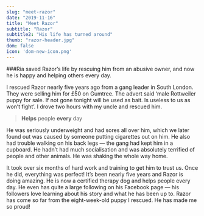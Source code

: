 ```yaml
---
slug: "meet-razor"
date: "2019-11-16"
title: "Meet Razor"
subtitle: "Razor"
subtitle2: "His life has turned around"
thumb: "razor-header.jpg"
dom: false
icon: 'dom-new-icon.png'
---
```


###Ria saved Razor’s life by rescuing him from an abusive owner, and now he is happy and helping others every day. 

I rescued Razor nearly five years ago from a gang leader in South London. They were selling him for £50 on Gumtree. The advert said ‘male Rottweiler puppy for sale. If not gone tonight will be used as bait. Is useless to us as won’t fight’. I drove two hours with my uncle and rescued him. 

> **Helps** people **every** day

He was seriously underweight and had sores all over him, which we later found out was caused by someone putting cigarettes out on him. He also had trouble walking on his back legs — the gang had kept him in a cupboard. He hadn’t had much socialisation and was absolutely terrified of people and other animals. He was shaking the whole way home. 

It took over six months of hard work and training to get him to trust us. Once he did, everything was perfect! It’s been nearly five years and Razor is doing amazing. He is now a certified therapy dog and helps people every day. He even has quite a large following on his Facebook page — his followers love learning about his story and what he has been up to. Razor has come so far from the eight-week-old puppy I rescued. He has made me so proud! 
